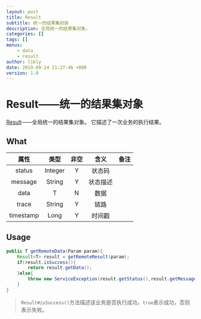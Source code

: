 ```yaml
---
layout: post
title: Result
subtitle: 统一的结果集封装
description: 全局统一的结果集对象。
categories: []
tags: []
menus:
    - data
    - result
author: likly
date: 2019-09-24 11:27:46 +800
version: 1.0
---
```


# Result——统一的结果集对象

[Result](/final-data/final-data-core/src/main/java/org/finalframework/data/result/Result.java)——全局统一的结果集对象。
它描述了一次业务的执行结果。



## What

|   属性    |  类型   | 非空 |   含义   | 备注 |
| :-------: | :-----: | :--: | :------: | :--: |
|  status   | Integer |  Y   |  状态码  |      |
|  message  | String  |  Y   | 状态描述 |      |
|   data    |    T    |  N   |   数据   |      |
|   trace   | String  |  Y   |   链路   |      |
| timestamp |  Long   |  Y   |  时间戳  |      |



## Usage

```java
public T getRemoteData(Param param){
    Result<T> result = getRemoteResult(param);
    if(result.isSuccess(){
        return result.getData();
    }else{
        throw new ServiceException(result.getStatus(),result.getMessage());
    }
}
```

> `Result#isSuccess()`方法描述该业务是否执行成功，`true`表示成功，否则表示失败。

